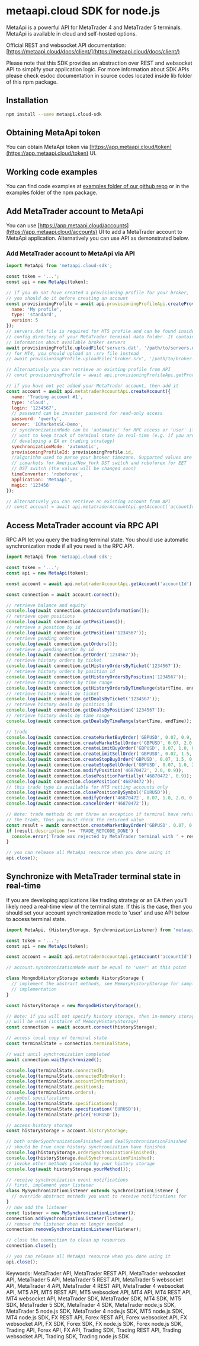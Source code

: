 # metaapi.cloud SDK for node.js

MetaApi is a powerful API for MetaTrader 4 and MetaTrader 5 terminals.
MetaApi is available in cloud and self-hosted options.

Official REST and websocket API documentation: [https://metaapi.cloud/docs/client/](https://metaapi.cloud/docs/client/)

Please note that this SDK provides an abstraction over REST and websocket API to simplify your application logic.
For more information about SDK APIs please check esdoc documentation in source codes located inside lib folder of this npm package.

## Installation
```bash
npm install --save metaapi.cloud-sdk
```

## Obtaining MetaApi token
You can obtain MetaApi token via [https://app.metaapi.cloud/token](https://app.metaapi.cloud/token) UI.

## Working code examples
You can find code examples at [examples folder of our github repo](https://github.com/agiliumtrade-ai/metaapi-node.js-client/tree/master/examples) or in the examples folder of the npm package.

## Add MetaTrader account to MetaApi
You can use [https://app.metaapi.cloud/accounts](https://app.metaapi.cloud/accounts) UI to add a MetaTrader
account to MetaApi application. Alternatively you can use API as
demonstrated below.

### Add MetaTrader account to MetaApi via API
```javascript
import MetaApi from 'metaapi.cloud-sdk';

const token = '...';
const api = new MetaApi(token);

// if you do not have created a provisioning profile for your broker,
// you should do it before creating an account
const provisioningProfile = await api.provisioningProfileApi.createProvisioningProfile({
  name: 'My profile',
  type: 'standard',
  version: 5
});
// servers.dat file is required for MT5 profile and can be found inside
// config directory of your MetaTrader terminal data folder. It contains
// information about available broker servers
await provisioningProfile.uploadFile('servers.dat', '/path/to/servers.dat');
// for MT4, you should upload an .srv file instead
// await provisioningProfile.uploadFile('broker.srv', '/path/to/broker.srv');

// Alternatively you can retrieve an existing profile from API
// const provisioningProfile = await api.provisioningProfileApi.getProvisioningProfile('profileId');

// if you have not yet added your MetaTrader account, then add it
const account = await api.metatraderAccountApi.createAccount({
  name: 'Trading account #1',
  type: 'cloud',
  login: '1234567',
  // password can be investor password for read-only access
  password: 'qwerty',
  server: 'ICMarketsSC-Demo',
  // synchronizationMode can be 'automatic' for RPC access or 'user' if you
  // want to keep track of terminal state in real-time (e.g. if you are
  // developing a EA or trading strategy)
  synchronizationMode: 'automatic',
  provisioningProfileId: provisioningProfile.id,
  //algorithm used to parse your broker timezone. Supported values are
  // icmarkets for America/New_York DST switch and roboforex for EET
  // DST switch (the values will be changed soon)
  timeConverter: 'roboforex',
  application: 'MetaApi',
  magic: '123456'
});

// Alternatively you can retrieve an existing account from API
// const account = await api.metatraderAccountApi.getAccount('accountId');
```

## Access MetaTrader account via RPC API
RPC API let you query the trading terminal state. You should use
automatic synchronization mode if all you need is the RPC API.

```javascript
import MetaApi from 'metaapi.cloud-sdk';

const token = '...';
const api = new MetaApi(token);

const account = await api.metatraderAccountApi.getAccount('accountId');

const connection = await account.connect();

// retrieve balance and equity
console.log(await connection.getAccountInformation());
// retrieve open positions
console.log(await connection.getPositions());
// retrieve a position by id
console.log(await connection.getPosition('1234567'));
// retrieve pending orders
console.log(await connection.getOrders());
// retrieve a pending order by id
console.log(await connection.getOrder('1234567'));
// retrieve history orders by ticket
console.log(await connection.getHistoryOrdersByTicket('1234567'));
// retrieve history orders by position id
console.log(await connection.getHistoryOrdersByPosition('1234567'));
// retrieve history orders by time range
console.log(await connection.getHistoryOrdersByTimeRange(startTime, endTime));
// retrieve history deals by ticket
console.log(await connection.getDealsByTicket('1234567'));
// retrieve history deals by position id
console.log(await connection.getDealsByPosition('1234567'));
// retrieve history deals by time range
console.log(await connection.getDealsByTimeRange(startTime, endTime));

// trade
console.log(await connection.createMarketBuyOrder('GBPUSD', 0.07, 0.9, 2.0, 'comment', 'TE_GBPUSD_7hyINWqAlE'));
console.log(await connection.createMarketSellOrder('GBPUSD', 0.07, 2.0, 0.9, 'comment', 'TE_GBPUSD_7hyINWqAlE'));
console.log(await connection.createLimitBuyOrder('GBPUSD', 0.07, 1.0, 0.9, 2.0, 'comment', 'TE_GBPUSD_7hyINWqAlE'));
console.log(await connection.createLimitSellOrder('GBPUSD', 0.07, 1.5, 2.0, 0.9, 'comment', 'TE_GBPUSD_7hyINWqAlE'));
console.log(await connection.createStopBuyOrder('GBPUSD', 0.07, 1.5, 0.9, 2.0, 'comment', 'TE_GBPUSD_7hyINWqAlE'));
console.log(await connection.createStopSellOrder('GBPUSD', 0.07, 1.0, 2.0, 0.9, 'comment', 'TE_GBPUSD_7hyINWqAlE'));
console.log(await connection.modifyPosition('46870472', 2.0, 0.9));
console.log(await connection.closePositionPartially('46870472', 0.9));
console.log(await connection.closePosition('46870472'));
// this trade type is available for MT5 netting accounts only
console.log(await connection.closePositionBySymbol('EURUSD'));
console.log(await connection.modifyOrder('46870472', 0.07, 1.0, 2.0, 0.9));
console.log(await connection.cancelOrder('46870472'));

// Note: trade methods do not throw an exception if terminal have refused
// the trade, thus you must check the returned value
const result = await connection.createMarketBuyOrder('GBPUSD', 0.07, 0.9, 2.0, 'comment', 'TE_GBPUSD_7hyINWqAlE');
if (result.description !== 'TRADE_RETCODE_DONE') {
  console.error('Trade was rejected by MetaTrader terminal with ' + result.description + ' error');
}

// you can release all MetaApi resource when you done using it
api.close();
```

## Synchronize with MetaTrader terminal state in real-time
If you are developing applications like trading strategy or an EA then
you'll likely need a real-time view of the terminal state. If this is
the case, then you should set your account synchronization mode to
'user' and use API below to access terminal state.

```javascript
import MetaApi, {HistoryStorage, SynchronizationListener} from 'metaapi.cloud-sdk';

const token = '...';
const api = new MetaApi(token);

const account = await api.metatraderAccountApi.getAccount('accountId');

// account.synchronizationMode must be equal to 'user' at this point

class MongodbHistoryStorage extends HistoryStorage {
  // implement the abstract methods, see MemoryHistoryStorage for sample
  // implementation
}

const historyStorage = new MongodbHistoryStorage();

// Note: if you will not specify history storage, then in-memory storage
// will be used (instalce of MemoryHistoryStorage)
const connection = await account.connect(historyStorage);

// access local copy of terminal state
const terminalState = connection.terminalState;

// wait until synchronization completed
await connection.waitSynchronized();

console.log(terminalState.connected);
console.log(terminalState.connectedToBroker);
console.log(terminalState.accountInformation);
console.log(terminalState.positions);
console.log(terminalState.orders);
// symbol specifications
console.log(terminalState.specifications);
console.log(terminalState.specification('EURUSD'));
console.log(terminalState.price('EURUSD'));

// access history storage
const historyStorage = account.historyStorage;

// both orderSynchronizationFinished and dealSynchronizationFinished
// should be true once history synchronization have finished
console.log(historyStorage.orderSynchronizationFinished);
console.log(historyStorage.dealSynchronizationFinished);
// invoke other methods provided by your history storage
console.log(await historyStorage.yourMethod());

// receive synchronization event notifications
// first, implement your listener
class MySynchronizationListener extends SynchronizationListener {
  // override abstract methods you want to receive notifications for
}
// now add the listener
const listener = new MySynchronizationListener();
connection.addSynchronizationListener(listener);
// remove the listener when no longer needed
connection.removeSynchronizationListener(listener);

// close the connection to clean up resources
connection.close();

// you can release all MetaApi resource when you done using it
api.close();
```

Keywords: MetaTrader API, MetaTrader REST API, MetaTrader websocket API,
MetaTrader 5 API, MetaTrader 5 REST API, MetaTrader 5 websocket API,
MetaTrader 4 API, MetaTrader 4 REST API, MetaTrader 4 websocket API,
MT5 API, MT5 REST API, MT5 websocket API, MT4 API, MT4 REST API,
MT4 websocket API, MetaTrader SDK, MetaTrader SDK, MT4 SDK, MT5 SDK,
MetaTrader 5 SDK, MetaTrader 4 SDK, MetaTrader node.js SDK, MetaTrader 5
node.js SDK, MetaTrader 4 node.js SDK, MT5 node.js SDK, MT4 node.js SDK,
FX REST API, Forex REST API, Forex websocket API, FX websocket API, FX
SDK, Forex SDK, FX node.js SDK, Forex node.js SDK, Trading API, Forex
API, FX API, Trading SDK, Trading REST API, Trading websocket API,
Trading SDK, Trading node.js SDK

